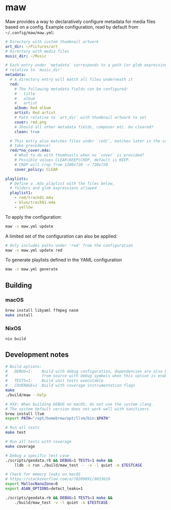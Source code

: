 # maw
Maw provides a way to declaratively configure metadata for media files based on
a config. Example configuration, read by default from `~/.config/maw/maw.yml`:

```yaml
# Directory with custom thumbnail artwork
art_dir: ~/Pictures/art
# Directory with media files
music_dir: ~/Music

# Each entry under `metadata` corresponds to a path (or glob expression)
# relative to `music_dir`
metadata:
  # A directory entry will match all files underneath it
  red:
    # The following metadata fields can be configured:
    #   title
    #   album
    #   artist
    album: Red album
    artist: Red artist
    # Path relative to `art_dir` with thumbnail artwork to set
    cover: red.png
    # Should all other metadata fields, composer etc. be cleared?
    clean: true

  # This entry also matches files under `red/`, matches later in the configuration
  # take precedence!
  red/*no_cover.m4a:
    # What to do with thumbnails when no `cover` is provided?
    # Possible values CLEAR|KEEP|CROP, default is KEEP.
    # CROP will crop from 1280x720 -> 720x720
    cover_policy: CLEAR

playlists:
  # Define a .m3u playlist with the files below,
  # folders and glob expressions allowed
  playlist1:
    - red/track01.m4a
    - blue/track01.m4a
    - yellow
```

To apply the configuration:
```bash
maw -c maw.yml update
```

A limited set of the configuration can also be applied:
```bash
# Only includes paths under 'red' from the configuration
maw -c maw.yml update red
```

To generate playlists defined in the YAML configuration
```bash
maw -c maw.yml generate
```

## Building

### macOS
```bash
brew install libyaml ffmpeg nasm
make install
```

### NixOS
```bash
nix build
```

## Development notes
```bash
# Build options:
#   DEBUG=1:    Build with debug configuration, dependencies are also built
#               from source with debug symbols when this option is enabled
#   TESTS=1:    Build unit tests executable
#   COVERAGE=1  Build with coverage instrumentation flags
make
./build/maw --help

# XXX: When building DEBUG on macOS, do not use the system clang.
# The system default version does not work well with sanitizers.
brew install llvm
export PATH="/opt/homebrew/opt/llvm/bin:$PATH"

# Run all tests
make test

# Run all tests with coverage
make coverage

# Debug a specific test case
./scripts/gendata.rb && DEBUG=1 TESTS=1 make &&
    lldb -o run ./build/maw_test -- -v -l quiet -m $TESTCASE

# Check for memory leaks on macOS
# https://stackoverflow.com/a/70209891/9033629
export MallocNanoZone=0
export ASAN_OPTIONS=detect_leaks=1

./scripts/gendata.rb && DEBUG=1 TESTS=1 make &&
    ./build/maw_test -v -l quiet -m $TESTCASE
```
